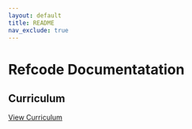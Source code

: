 ```yaml
---
layout: default
title: README
nav_exclude: true
---
```


# Refcode Documentatation

## Curriculum
[View Curriculum](./curriculum)

